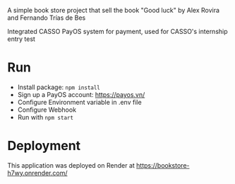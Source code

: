 A simple book store project that sell the book "Good luck" by Alex Rovira and Fernando Trías de Bes

Integrated CASSO PayOS system for payment, used for CASSO's internship entry test

# Run
- Install package: `npm install`
- Sign up a PayOS account: https://payos.vn/
- Configure Environment variable in .env file
- Configure Webhook
- Run with `npm start`

# Deployment
This application was deployed on Render at https://bookstore-h7wy.onrender.com/
